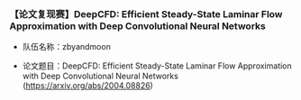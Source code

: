 ### 【论文复现赛】DeepCFD: Efficient Steady-State Laminar Flow Approximation with Deep Convolutional Neural Networks

* 队伍名称：zbyandmoon

* 论文题目：DeepCFD: Efficient Steady-State Laminar Flow Approximation with Deep Convolutional Neural Networks (https://arxiv.org/abs/2004.08826)
